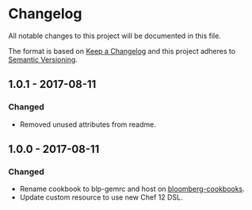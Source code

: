 # Changelog
All notable changes to this project will be documented in this file.

The format is based on [Keep a Changelog](http://keepachangelog.com/en/1.0.0/)
and this project adheres to [Semantic Versioning](http://semver.org/spec/v2.0.0.html).

## 1.0.1 - 2017-08-11

### Changed
- Removed unused attributes from readme.

## 1.0.0 - 2017-08-11

### Changed
- Rename cookbook to blp-gemrc and host on [bloomberg-cookbooks][0].
- Update custom resource to use new Chef 12 DSL.

[0]: https://github.com/bloomberg-cookbooks
